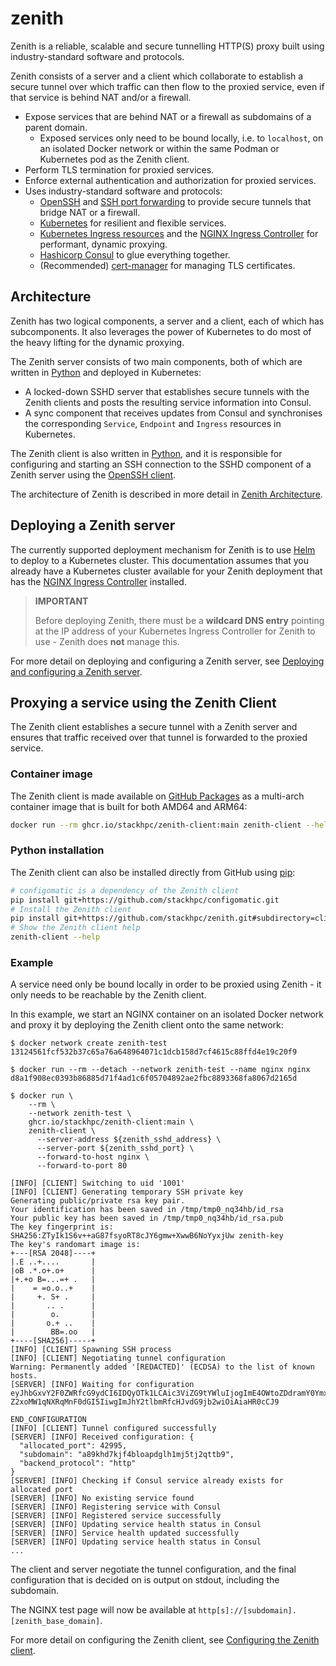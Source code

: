 # zenith

Zenith is a reliable, scalable and secure tunnelling HTTP(S) proxy built using industry-standard
software and protocols.

Zenith consists of a server and a client which collaborate to establish a secure tunnel over which
traffic can then flow to the proxied service, even if that service is behind NAT and/or a firewall.

  * Expose services that are behind NAT or a firewall as subdomains of a parent domain.
    * Exposed services only need to be bound locally, i.e. to `localhost`, on an isolated Docker network
      or within the same Podman or Kubernetes pod as the Zenith client.
  * Perform TLS termination for proxied services.
  * Enforce external authentication and authorization for proxied services.
  * Uses industry-standard software and protocols:
    * [OpenSSH](https://en.wikipedia.org/wiki/OpenSSH) and
      [SSH port forwarding](https://help.ubuntu.com/community/SSH/OpenSSH/PortForwarding)
      to provide secure tunnels that bridge NAT or a firewall.
    * [Kubernetes](https://kubernetes.io/) for resilient and flexible services.
    * [Kubernetes Ingress resources](https://kubernetes.io/docs/concepts/services-networking/ingress/)
      and the
      [NGINX Ingress Controller](https://kubernetes.github.io/ingress-nginx/)
      for performant, dynamic proxying.
    * [Hashicorp Consul](https://www.consul.io/) to glue everything together.
    * (Recommended) [cert-manager](https://cert-manager.io/docs/) for managing TLS certificates.

## Architecture

Zenith has two logical components, a server and a client, each of which has subcomponents. It also
leverages the power of Kubernetes to do most of the heavy lifting for the dynamic proxying.

The Zenith server consists of two main components, both of which are written in
[Python](https://www.python.org/) and deployed in Kubernetes:

  * A locked-down SSHD server that establishes secure tunnels with the Zenith clients and posts
    the resulting service information into Consul.
  * A sync component that receives updates from Consul and synchronises the corresponding
    `Service`, `Endpoint` and `Ingress` resources in Kubernetes.

The Zenith client is also written in [Python](https://www.python.org/), and it is responsible for
configuring and starting an SSH connection to the SSHD component of a Zenith server using the
[OpenSSH client](https://man.openbsd.org/ssh.1).

The architecture of Zenith is described in more detail in [Zenith Architecture](./docs/architecture.md).

## Deploying a Zenith server

The currently supported deployment mechanism for Zenith is to use [Helm](https://helm.sh/) to
deploy to a Kubernetes cluster. This documentation assumes that you already have a Kubernetes cluster
available for your Zenith deployment that has the
[NGINX Ingress Controller](https://kubernetes.github.io/ingress-nginx/) installed.

> **IMPORTANT**
>
> Before deploying Zenith, there must be a **wildcard DNS entry** pointing at the IP address
> of your Kubernetes Ingress Controller for Zenith to use - Zenith does **not** manage this.

For more detail on deploying and configuring a Zenith server, see
[Deploying and configuring a Zenith server](./docs/server.md).

## Proxying a service using the Zenith Client

The Zenith client establishes a secure tunnel with a Zenith server and ensures that traffic received
over that tunnel is forwarded to the proxied service.

### Container image

The Zenith client is made available on [GitHub Packages](https://github.com/features/packages)
as a multi-arch container image that is built for both AMD64 and ARM64:

```bash
docker run --rm ghcr.io/stackhpc/zenith-client:main zenith-client --help
```

### Python installation

The Zenith client can also be installed directly from GitHub using [pip](https://pip.pypa.io/en/stable/):

```bash
# configomatic is a dependency of the Zenith client
pip install git+https://github.com/stackhpc/configomatic.git
# Install the Zenith client
pip install git+https://github.com/stackhpc/zenith.git#subdirectory=client
# Show the Zenith client help
zenith-client --help
```

### Example

A service need only be bound locally in order to be proxied using Zenith - it only needs to
be reachable by the Zenith client.

In this example, we start an NGINX container on an isolated Docker network and proxy it by
deploying the Zenith client onto the same network:

```console
$ docker network create zenith-test
13124561fcf532b37c65a76a648964071c1dcb158d7cf4615c88ffd4e19c20f9

$ docker run --rm --detach --network zenith-test --name nginx nginx
d8a1f908ec0393b86885d71f4ad1c6f05704892ae2fbc8893368fa8067d2165d

$ docker run \
    --rm \
    --network zenith-test \
    ghcr.io/stackhpc/zenith-client:main \
    zenith-client \
      --server-address ${zenith_sshd_address} \
      --server-port ${zenith_sshd_port} \
      --forward-to-host nginx \
      --forward-to-port 80

[INFO] [CLIENT] Switching to uid '1001'
[INFO] [CLIENT] Generating temporary SSH private key
Generating public/private rsa key pair.
Your identification has been saved in /tmp/tmp0_nq34hb/id_rsa
Your public key has been saved in /tmp/tmp0_nq34hb/id_rsa.pub
The key fingerprint is:
SHA256:ZTyIk1S6v++aG87fsyoRT8cJY6gmw+XwwB6NoYyxjUw zenith-key
The key's randomart image is:
+---[RSA 2048]----+
|.E ..+....       |
|oB .*.o+.o+      |
|+.+o B=...=+ .   |
|    = =o.o..+    |
|     +. S+ .     |
|       .. .      |
|        o.       |
|       o.+ ..    |
|        BB=.oo   |
+----[SHA256]-----+
[INFO] [CLIENT] Spawning SSH process
[INFO] [CLIENT] Negotiating tunnel configuration
Warning: Permanently added '[REDACTED]' (ECDSA) to the list of known hosts.
[SERVER] [INFO] Waiting for configuration
eyJhbGxvY2F0ZWRfcG9ydCI6IDQyOTk1LCAic3ViZG9tYWluIjogImE4OWtoZDdramY0YmxvYXBk
Z2xoMW1qNXRqMnF0dGI5IiwgImJhY2tlbmRfcHJvdG9jb2wiOiAiaHR0cCJ9

END_CONFIGURATION
[INFO] [CLIENT] Tunnel configured successfully
[SERVER] [INFO] Received configuration: {
  "allocated_port": 42995,
  "subdomain": "a89khd7kjf4bloapdglh1mj5tj2qttb9",
  "backend_protocol": "http"
}
[SERVER] [INFO] Checking if Consul service already exists for allocated port
[SERVER] [INFO] No existing service found
[SERVER] [INFO] Registering service with Consul
[SERVER] [INFO] Registered service successfully
[SERVER] [INFO] Updating service health status in Consul
[SERVER] [INFO] Service health updated successfully
[SERVER] [INFO] Updating service health status in Consul
...
```

The client and server negotiate the tunnel configuration, and the final configuration that
is decided on is output on stdout, including the subdomain.

The NGINX test page will now be available at `http[s]://[subdomain].[zenith_base_domain]`.

For more detail on configuring the Zenith client, see [Configuring the Zenith client](./docs/client.md).
